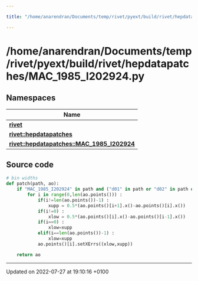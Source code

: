 ```yaml
---

title: "/home/anarendran/Documents/temp/rivet/pyext/build/rivet/hepdatapatches/MAC_1985_I202924.py"

---
```


# /home/anarendran/Documents/temp/rivet/pyext/build/rivet/hepdatapatches/MAC_1985_I202924.py



## Namespaces

| Name           |
| -------------- |
| **[rivet](http://example.org/namespaces/namespacerivet/)**  |
| **[rivet::hepdatapatches](http://example.org/namespaces/namespacerivet_1_1hepdatapatches/)**  |
| **[rivet::hepdatapatches::MAC_1985_I202924](http://example.org/namespaces/namespacerivet_1_1hepdatapatches_1_1mac__1985__i202924/)**  |




## Source code

```python
# bin widths
def patch(path, ao):
    if "MAC_1985_I202924" in path and ("d01" in path or "d02" in path or "d03" in path) :
        for i in range(0,len(ao.points())) :
            if(i!=len(ao.points())-1) :
                xupp = 0.5*(ao.points()[i+1].x()-ao.points()[i].x())
            if(i!=0) :
                xlow = 0.5*(ao.points()[i].x()-ao.points()[i-1].x())
            if(i==0) :
                xlow=xupp
            elif(i==len(ao.points())-1) :
                xlow=xupp
            ao.points()[i].setXErrs((xlow,xupp))

    return ao   
```


-------------------------------

Updated on 2022-07-27 at 19:10:16 +0100
